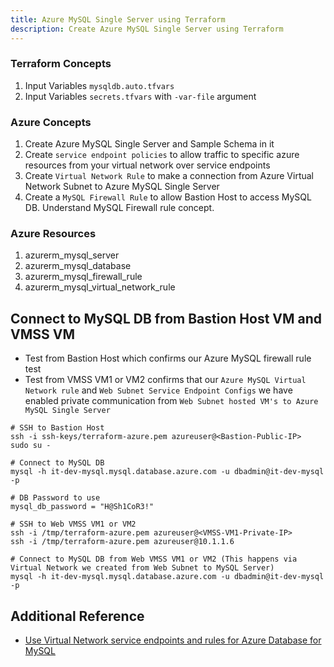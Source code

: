 ```yaml
---
title: Azure MySQL Single Server using Terraform
description: Create Azure MySQL Single Server using Terraform
---
```


### Terraform Concepts
1. Input Variables `mysqldb.auto.tfvars`
2. Input Variables `secrets.tfvars` with `-var-file` argument

### Azure Concepts 
1. Create Azure MySQL Single Server and Sample Schema in it
2. Create `service endpoint policies` to allow traffic to specific azure resources from your virtual network over service endpoints
3. Create `Virtual Network Rule` to make a connection from Azure Virtual Network Subnet to Azure MySQL Single Server 
4. Create a `MySQL Firewall Rule` to allow Bastion Host to access MySQL DB. Understand MySQL Firewall rule concept. 

### Azure Resources
1. azurerm_mysql_server
2. azurerm_mysql_database
3. azurerm_mysql_firewall_rule
4. azurerm_mysql_virtual_network_rule



## Connect to MySQL DB from Bastion Host VM and VMSS VM
- Test from Bastion Host which confirms our Azure MySQL firewall rule test
- Test from VMSS VM1 or VM2 confirms that our `Azure MySQL Virtual Network rule` and `Web Subnet Service Endpoint Configs` we have enabled private communication from `Web Subnet hosted VM's to Azure MySQL Single Server`
```t
# SSH to Bastion Host
ssh -i ssh-keys/terraform-azure.pem azureuser@<Bastion-Public-IP>
sudo su - 

# Connect to MySQL DB
mysql -h it-dev-mysql.mysql.database.azure.com -u dbadmin@it-dev-mysql -p 

# DB Password to use
mysql_db_password = "H@Sh1CoR3!"

# SSH to Web VMSS VM1 or VM2
ssh -i /tmp/terraform-azure.pem azureuser@<VMSS-VM1-Private-IP>
ssh -i /tmp/terraform-azure.pem azureuser@10.1.1.6

# Connect to MySQL DB from Web VMSS VM1 or VM2 (This happens via Virtual Network we created from Web Subnet to MySQL Server)
mysql -h it-dev-mysql.mysql.database.azure.com -u dbadmin@it-dev-mysql -p 
```

## Additional Reference
- [Use Virtual Network service endpoints and rules for Azure Database for MySQL](https://docs.microsoft.com/en-us/azure/mysql/concepts-data-access-and-security-vnet)